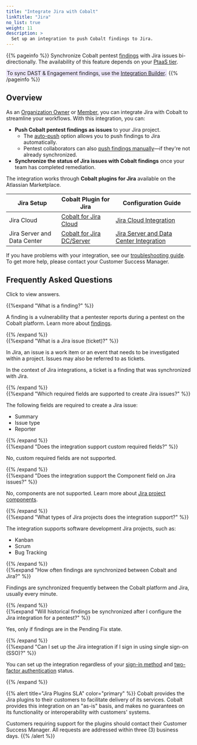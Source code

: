 ```yaml
---
title: "Integrate Jira with Cobalt"
linkTitle: "Jira"
no_list: true
weight: 11
description: >
  Set up an integration to push Cobalt findings to Jira.
---
```


{{% pageinfo %}}
Synchronize Cobalt pentest [findings](/platform-deep-dive/pentests/findings/) with Jira issues bi-directionally. The availability of this feature depends on your [PtaaS tier](/platform-deep-dive/credits/ptaas-tiers/). 

<span style="background-color: #ECE6FA; padding: 2px;">To sync DAST & Engagement findings, use the [Integration Builder](/integrations/integrationbuilder/).</span> 
{{% /pageinfo %}}

## Overview

As an [Organization Owner](/platform-deep-dive/collaboration/user-roles/#organization-owner) or [Member](/platform-deep-dive/collaboration/user-roles/#organization-member), you can integrate Jira with Cobalt to streamline your workflows. With this integration, you can:

- **Push Cobalt pentest findings as issues** to your Jira project.
  - The [auto-push](/integrations/jira/push-findings/#how-auto-push-works) option allows you to push findings to Jira automatically.
  - Pentest collaborators can also [push findings manually](/integrations/jira/push-findings/#push-findings-manually)—if they're not already synchronized.
- **Synchronize the status of Jira issues with Cobalt findings** once your team has completed remediation.

The integration works through **Cobalt plugins for Jira** available on the Atlassian Marketplace.

| Jira Setup | Cobalt Plugin for Jira | Configuration Guide |
|---|---|---|
| Jira Cloud | [Cobalt for Jira Cloud](https://marketplace.atlassian.com/apps/1222623/cobalt-for-jira-cloud) | [Jira Cloud Integration](/integrations/jira/jira-cloud/) |
| Jira Server and Data Center | [Cobalt for Jira DC/Server](https://marketplace.atlassian.com/apps/1224424/cobalt-for-jira-dc-server) | [Jira Server and Data Center Integration](/integrations/jira/jira-server-dc/) |

If you have problems with your integration, see our [troubleshooting guide](/integrations/jira/troubleshoot-jira-integration/). To get more help, please contact your Customer Success Manager.

## Frequently Asked Questions

Click <i style="font-size:x-large; color: #0047AB" class="fas fa-chevron-right"></i> to view answers.

{{%expand "What is a finding?" %}}
<br>

A finding is a vulnerability that a pentester reports during a pentest on the Cobalt platform. Learn more about [findings](/platform-deep-dive/pentests/findings/).

{{% /expand %}}
<br>
{{%expand "What is a Jira issue (ticket)?" %}}
<br>

In Jira, an issue is a work item or an event that needs to be investigated within a project. Issues may also be referred to as tickets.

In the context of Jira integrations, a ticket is a finding that was synchronized with Jira.

{{% /expand %}}
<br>
{{%expand "Which required fields are supported to create Jira issues?" %}}
<br>

The following fields are required to create a Jira issue:

- Summary
- Issue type
- Reporter

{{% /expand %}}
<br>
{{%expand "Does the integration support custom required fields?" %}}
<br>

No, custom required fields are not supported.

{{% /expand %}}
<br>
{{%expand "Does the integration support the Component field on Jira issues?" %}}
<br>

No, components are not supported. Learn more about [Jira project components](https://support.atlassian.com/jira-software-cloud/docs/organize-work-with-components/).

{{% /expand %}}
<br>
{{%expand "What types of Jira projects does the integration support?" %}}
<br>

The integration supports software development Jira projects, such as:

- Kanban
- Scrum
- Bug Tracking

{{% /expand %}}
<br>
{{%expand "How often findings are synchronized between Cobalt and Jira?" %}}
<br>

Findings are synchronized frequently between the Cobalt platform and Jira, usually every minute.

{{% /expand %}}
<br>
{{%expand "Will historical findings be synchronized after I configure the Jira integration for a pentest?" %}}
<br>

Yes, only if findings are in the Pending Fix state.

{{% /expand %}}
<br>
{{%expand "Can I set up the Jira integration if I sign in using single sign-on (SSO)?" %}}
<br>

You can set up the integration regardless of your [sign-in method](/getting-started/sign-in/#sign-in-methods) and [two-factor authentication](/platform-deep-dive/cobalt-account/account-settings/#two-factor-authentication) status.

{{% /expand %}}

{{% alert title="Jira Plugins SLA" color="primary" %}}
Cobalt provides the Jira plugins to their customers to facilitate delivery of its services. Cobalt provides this integration on an "as-is" basis, and makes no guarantees on its functionality or interoperability with customers' systems.

Customers requiring support for the plugins should contact their Customer Success Manager. All requests are addressed within three (3) business days.
{{% /alert %}}
